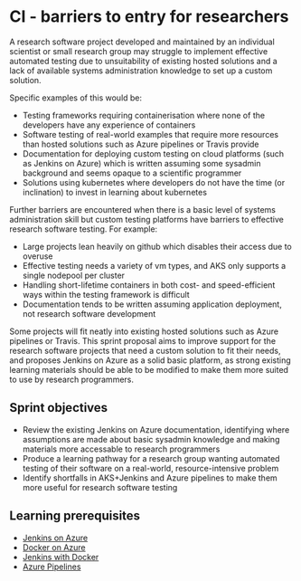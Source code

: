 # CI - barriers to entry for researchers

A research software project developed and maintained by an individual scientist or small research group may struggle to implement effective automated testing due to unsuitability of existing hosted solutions and a lack of available systems administration knowledge to set up a custom solution.

Specific examples of this would be:

* Testing frameworks requiring containerisation where none of the developers have any experience of containers
* Software testing of real-world examples that require more resources than hosted solutions such as Azure pipelines or Travis provide
* Documentation for deploying custom testing on cloud platforms (such as Jenkins on Azure) which is written assuming some sysadmin background and seems opaque to a scientific programmer
* Solutions using kubernetes where developers do not have the time (or inclination) to invest in learning about kubernetes

Further barriers are encountered when there is a basic level of systems administration skill but custom testing platforms have barriers to effective research software testing. For example:

* Large projects lean heavily on github which disables their access due to overuse
* Effective testing needs a variety of vm types, and AKS only supports a single nodepool per cluster
* Handling short-lifetime containers in both cost- and speed-efficient ways within the testing framework is difficult
* Documentation tends to be written assuming application deployment, not research software development

Some projects will fit neatly into existing hosted solutions such as Azure pipelines or Travis. This sprint proposal aims to improve support for the research software projects that need a custom solution to fit their needs, and proposes Jenkins on Azure as a solid basic platform, as strong existing learning materials should be able to be modified to make them more suited to use by research programmers.

## Sprint objectives

* Review the existing Jenkins on Azure documentation, identifying where assumptions are made about basic sysadmin knowledge and making materials more accessable to research programmers
* Produce a learning pathway for a research group wanting automated testing of their software on a real-world, resource-intensive problem
* Identify shortfalls in AKS+Jenkins and Azure pipelines to make them more useful for research software testing


## Learning prerequisites

* [Jenkins on Azure](https://docs.microsoft.com/en-us/azure/jenkins/)
* [Docker on Azure](https://azure.microsoft.com/en-us/services/kubernetes-service/docker/)
* [Jenkins with Docker](https://jenkins.io/doc/book/pipeline/docker/)
* [Azure Pipelines](https://docs.microsoft.com/en-us/azure/devops/pipelines/index?view=azure-devops)

